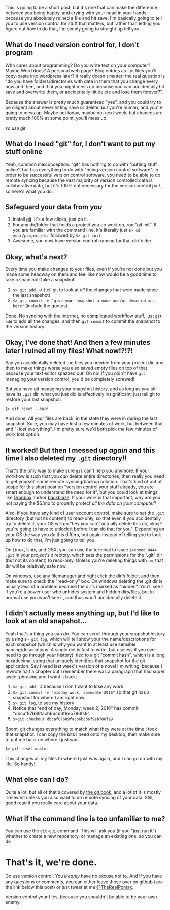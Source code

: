 This is going to be a short post, but it's one that can make the difference between you being happy, and crying with your head in your hands because you absolutely ruined a file and hit save.  I'm basically going to tell you to use version control for stuff that matters, but rather than letting you figure out how to do that, I'm simply going to straight up tell you.

## What do I need version control for, I don't program

Who cares about programming? Do you write text on your computer? Maybe Word docs? A personal web page? Blog entries as .txt files you'll copy-paste into wordpress later? It really doesn't matter: the real question is "do you have folders/directories with data in them that you change every now and then, and that you might mess up because you can accidentally hit save and overwrite them, or accidentally hit delete and lose them forever?".

Because the answer is pretty much guaranteed "yes", and you could try to be diligent about never hitting save or delete, but you're human, and you're going to mess up. Maybe not today, maybe not next week, but chances are pretty much 100% at some point, you'll mess up.

*so use git*

## What do I need "git" for, I don't want to put my stuff online

Yeah, common misconception. "git" has nothing to do with "putting stuff online", but has everything to do with "being version control software". In order to be successful version control software, you need to be able to do remote syncing because the vast majority of version controlled data is collaborative data, but it's 100% not necessary for the version control part, so here's what you do:

## Safeguard your data from *you*

1. install [git](https://git-scm.com/downloads). It's a few clicks, just do it.
2. For any dir/folder that holds a project you do work on, run "git init". If you are familiar with the command line, it's literally just `$> cd your/project/dir` followed by `$> git init`.
3. Awesome, you now have version control running for that dir/folder.

## Okay, what's next?

Every time you make changes to your files, even if you're not done but you made some headway on them and feel like now would be a good time to take a snapshot: take a snapshot!

1. `$> git add -A` (tell git to look at *all* the changes that were made since the last snapshot)
2. `$> git commit -m "give your snapshot a name and/or description here"` (include the quotes)

Done. No syncing with the internet, no complicated workflow stuff, just `git add` to add all the changes, and then `git commit` to commit the snapshot to the version history.

## Okay, I've done that! And then a few minutes later I ruined all my files! What now!?!?!

Say you accidentally deleted the files you needed from your project dir, and then to make things worse you also saved empty files on top of that because your text editor spazzed out! Oh no! If you didn't have `git` managing your version control, you'd be completely screwed!

But you have git managing your snapshot history, and as long as you still have its `.git` dir, what you just did is effectively insignificant: just tell git to restore your last snapshot:

`$> git reset --hard`

And done. All your files are back, in the state they were in during the last snapshot. Sure, you may have lost a few minutes of work, but between that and "I lost everything", I'm pretty sure we'd both pick the few minutes of work lost option.

## It worked! But then I messed up *again* and this time I also deleted my `.git` directory!!

That's the only way to make sure `git` can't help you anymore. If your workflow is such that you *can* delete entire directories, then really you need to get yourself some remote syncing/backup solution. That's kind of out of scope for this short post on "version control your stuff already, you are smart enough to understand the need for it", but you could look at things like [Dropbox](https://www.dropbox.com/) and/or [backblaze](https://www.backblaze.com). If your work is that important, why are you not paying the $5/mo to properly protect *all the data on your computer*?

Also, if you have any kind of user account control, make sure to set the `.git` directory (but not its content) to read-only, so that even if you accidentally try to delete it, your OS will go "hey you can't actually delete this dir, okay? you're going to have to unlock it before I can do that for you". Depending on your OS the way you do this differs, but again instead of telling you to look up how to do that, I'm just going to tell you.

On Linux, Unix, and OSX, you can use the terminal to issue `$>chmod 0444 .git` in your project's directory, which sets the permissions for the ".git" dir (but not its content) to read-only. Unless you're deleting things with `rm`, that dir will be relatively safe now.

On windows, use any filemanager and right click the dir's folder, and then make sure to check the "read-only" box. On windows deleting the .git dir is usually less of a problem because the dir's marked as "hidden". You'll see it if you're a power user who unhides system and hidden dirs/files, but in normal use you won't see it, and thus won't accidentally delete it.

## I didn't actually mess anything up, but I'd like to look at an old snapshot...

Yeah that's a thing you can do. You can scroll through your snapshot history by using `$> git log`, which will tell show your the name/descriptions for each snapshot (which is why you want to at least use sensible naming/descriptions. A single dot is fast to write, but useless if you ever need to go through your history), tied to a git "commit hash", which is a long hexadecimal string that uniquely identifies that snapshot for the git application. Say I need last week's version of a novel I'm writing, because I rewrote half a chapter but I remember there was a paragraph that had super sweet phrasing and I want it back:

1. `$> git add -A` because I don't want to lose any work
2. `$> git commit -m "midday work, somedate-2016"` so that git has a snapshot for where I am right now.
3. `$> git log`, to see my history
4. Notice that "end of day, Monday, week 2, 2016" has commit "dbcaf87689facb6bcb6f9eb786fs9".
5. `$>git checkout dbcaf87689facb6bcb6f9eb786fs9`

Boom, git changes everything to match what they were at the time I took that snapshot. I can copy the bits I need onto my desktop, then make sure to put me back on where I just was

`$> git reset master`

This changes all my files to where I just was again, and I can go on with my life. So handy!

## What else can I do?

Quite a lot, but all of that's covered by [the git book](https://git-scm.com/book/en/v2), and a lot of it is mostly irrelevant unless you also want to do remote syncing of your data. Still, good read if you really care about your data.

## What if the command line is too unfamiliar to me?

You can use the `git-gui` command. This will ask you (if you "just run it") whether to create a new repository, or manage an existing one, so you can do 

# That's it, we're done. 

Go use version control. You *litearlly* have no excuse not to. And if you have any questions or comments, you can either leave those over on github (see the link below this post) or just tweet at me [@TheRealPomax](http://twitter.com/TheRealPomax).

Version control your files, because you shouldn't be able to be your own enemy.
